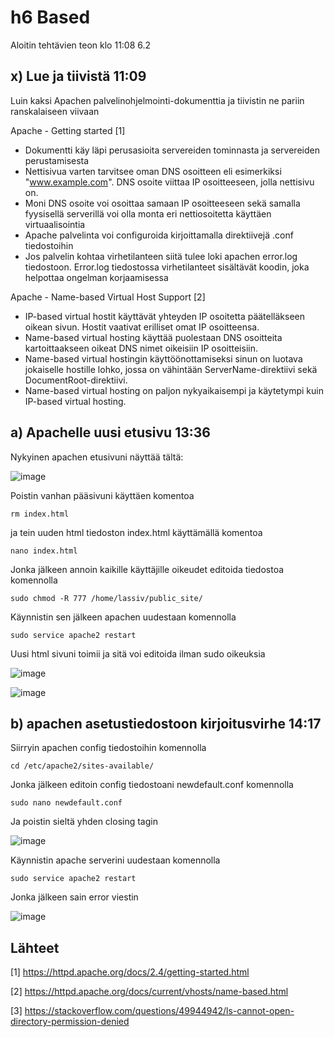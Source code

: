 # h6 Based

Aloitin tehtävien teon klo 11:08 6.2

## x) Lue ja tiivistä 11:09
Luin kaksi Apachen palvelinohjelmointi-dokumenttia ja tiivistin ne pariin ranskalaiseen viivaan

Apache - Getting started [1]

- Dokumentti käy läpi perusasioita servereiden tominnasta ja servereiden perustamisesta
- Nettisivua varten tarvitsee oman DNS osoitteen eli esimerkiksi "www.example.com". DNS osoite viittaa IP osoitteeseen, jolla nettisivu on.
- Moni DNS osoite voi osoittaa samaan IP osoitteeseen sekä samalla fyysisellä serverillä voi olla monta eri nettiosoitetta käyttäen virtuaalisointia
- Apache palvelinta voi configuroida kirjoittamalla direktiivejä .conf tiedostoihin
- Jos palvelin kohtaa virhetilanteen siitä tulee loki apachen error.log tiedostoon. Error.log tiedostossa virhetilanteet sisältävät koodin, joka helpottaa ongelman korjaamisessa

Apache - Name-based Virtual Host Support [2]

- IP-based virtual hostit käyttävät yhteyden IP osoitetta päätelläkseen oikean sivun. Hostit vaativat erilliset omat IP osoitteensa.
- Name-based virtual hosting käyttää puolestaan DNS osoitteita kartoittaakseen oikeat DNS nimet oikeisiin IP osoitteisiin.
- Name-based virtual hostingin käyttöönottamiseksi sinun on luotava jokaiselle hostille lohko, jossa on vähintään ServerName-direktiivi sekä DocumentRoot-direktiivi. 
- Name-based virtual hosting on paljon nykyaikaisempi ja käytetympi kuin IP-based virtual hosting.

## a) Apachelle uusi etusivu 13:36

Nykyinen apachen etusivuni näyttää tältä:

![image](https://user-images.githubusercontent.com/112076377/216962014-4bdd7ae7-0852-4871-a3e9-1e832f976d22.png)

Poistin vanhan pääsivuni käyttäen komentoa

    rm index.html

ja tein uuden html tiedoston index.html käyttämällä komentoa 

    nano index.html
    
Jonka jälkeen annoin kaikille käyttäjille oikeudet editoida tiedostoa komennolla

    sudo chmod -R 777 /home/lassiv/public_site/

Käynnistin sen jälkeen apachen uudestaan komennolla

    sudo service apache2 restart

Uusi html sivuni toimii ja sitä voi editoida ilman sudo oikeuksia

![image](https://user-images.githubusercontent.com/112076377/216968104-59ce6ed6-21ed-448b-bf94-f918d3d4bcf8.png)

![image](https://user-images.githubusercontent.com/112076377/216968597-d748c475-9c2b-40df-b66e-ec8575e08a26.png)


## b) apachen asetustiedostoon kirjoitusvirhe 14:17

Siirryin apachen config tiedostoihin komennolla 

    cd /etc/apache2/sites-available/

Jonka jälkeen editoin config tiedostoani newdefault.conf komennolla

    sudo nano newdefault.conf 

Ja poistin sieltä yhden closing tagin

![image](https://user-images.githubusercontent.com/112076377/216969609-bec74a6b-2e62-47ce-a014-23abd9f6092d.png)

Käynnistin apache serverini uudestaan komennolla 

    sudo service apache2 restart
    
Jonka jälkeen sain error viestin

![image](https://user-images.githubusercontent.com/112076377/216969999-d4577fff-4ded-42f9-9753-4a29665d4258.png)



## Lähteet
[1] https://httpd.apache.org/docs/2.4/getting-started.html

[2] https://httpd.apache.org/docs/current/vhosts/name-based.html

[3] https://stackoverflow.com/questions/49944942/ls-cannot-open-directory-permission-denied
